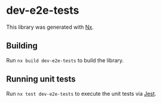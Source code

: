 # dev-e2e-tests

This library was generated with [Nx](https://nx.dev).

## Building

Run `nx build dev-e2e-tests` to build the library.

## Running unit tests

Run `nx test dev-e2e-tests` to execute the unit tests via [Jest](https://jestjs.io).
